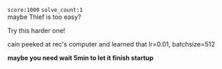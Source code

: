 `score:1000` `solve_count:1`    
maybe Thief is too easy? 

Try this harder one!

cain peeked at rec's computer and learned that lr=0.01, batchsize=512

**maybe you need wait 5min to let it finish startup**

